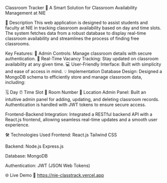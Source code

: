 Classroom Tracker 
🚀 A Smart Solution for Classroom Availability Management at NIE

📝 Description
This web application is designed to assist students and faculty at NIE in tracking classroom availability based on day and time slots. The system fetches data from a robust database to display real-time classroom availability and streamlines the process of finding free classrooms.

Key Features:
🔑 Admin Controls: Manage classroom details with secure authentication.
🏫 Real-Time Vacancy Tracking: Stay updated on classroom availability at any given time.
💻 User-Friendly Interface: Built with simplicity and ease of access in mind.
💡 Implementation
Database Design:
Designed a MongoDB schema to efficiently store and manage classroom data, including:

🗓️ Day
⏰ Time Slot
🏢 Room Number
📍 Location
Admin Panel:
Built an intuitive admin panel for adding, updating, and deleting classroom records. Authentication is handled with JWT tokens to ensure secure access.

Frontend-Backend Integration:
Integrated a RESTful backend API with a React.js frontend, allowing seamless real-time updates and a smooth user experience.

🛠️ Technologies Used
Frontend:
React.js
Tailwind CSS

Backend:
Node.js
Express.js

Database:
MongoDB

Authentication:
JWT (JSON Web Tokens)

🌐 Live Demo
🔗 https://nie-classtrack.vercel.app

